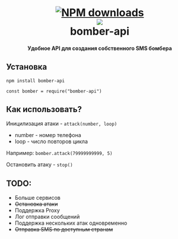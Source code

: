 <h1 align="center">
  <a href="https://www.npmjs.com/package/bomber-api"><img src="https://img.shields.io/npm/dt/bomber-api" alt="NPM downloads"></a>
  <br>
  <a href="https://github.com/shketov/bomber-api"><img src="https://emojipedia-us.s3.dualstack.us-west-1.amazonaws.com/thumbs/120/apple/237/collision-symbol_1f4a5.png"></a>
  <br>
  bomber-api
  <br>
</h1>

<h4 align="center">Удобное API для создания собственного SMS бомбера</h4>


## Установка
`npm install bomber-api`

`const bomber = require("bomber-api")`

## Как использовать?

Иницилизация атаки - `attack(number, loop)`
  * number - номер телефона
  * loop - число повторов цикла

Например: `bomber.attack(79999999999, 5)`

Остановить атаку - `stop()`


## TODO:
  * Больше сервисов
  * ~~Остановка атаки~~
  * Поддержка Proxy
  * Лог отправки сообщений
  * Поддержка нескольких атак одновременно
  * ~~Отправка SMS по доступным странам~~


